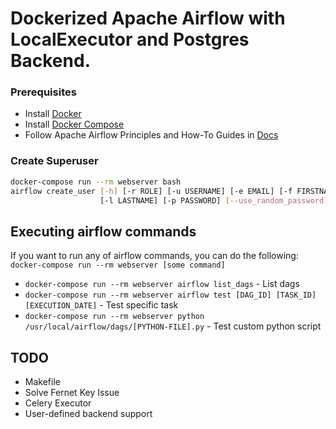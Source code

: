 # Dockerized Apache Airflow with LocalExecutor and Postgres Backend.

### Prerequisites

- Install [Docker](https://www.docker.com/)
- Install [Docker Compose](https://docs.docker.com/compose/install/)
- Follow Apache Airflow Principles and How-To Guides in [Docs](https://airflow.apache.org/docs/stable/)

### Create Superuser

```bash
docker-compose run --rm webserver bash
airflow create_user [-h] [-r ROLE] [-u USERNAME] [-e EMAIL] [-f FIRSTNAME] \
                    [-l LASTNAME] [-p PASSWORD] [--use_random_password]
```

## Executing airflow commands

If you want to run any of airflow commands, you can do the following:  `docker-compose run --rm webserver [some command]`

- `docker-compose run --rm webserver airflow list_dags` - List dags
- `docker-compose run --rm webserver airflow test [DAG_ID] [TASK_ID] [EXECUTION_DATE]` - Test specific task
- `docker-compose run --rm webserver python /usr/local/airflow/dags/[PYTHON-FILE].py` - Test custom python script

## TODO
- Makefile
- Solve Fernet Key Issue
- Celery Executor
- User-defined backend support
